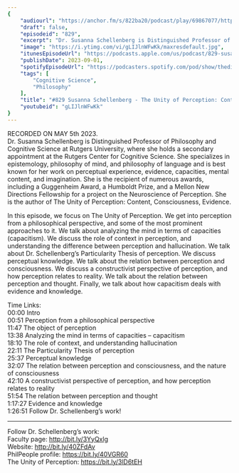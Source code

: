 ```yaml
---
{
	"audiourl": "https://anchor.fm/s/822ba20/podcast/play/69867077/https%3A%2F%2Fd3ctxlq1ktw2nl.cloudfront.net%2Fstaging%2F2023-4-5%2Fcef46b8b-371f-a0a6-1caa-8f02f5118e51.m4a",
	"draft": false,
	"episodeid": "829",
	"excerpt": "Dr. Susanna Schellenberg is Distinguished Professor of Philosophy and Cognitive Science at Rutgers University, where she holds a secondary appointment at the Rutgers Center for Cognitive Science. She specializes in epistemology, philosophy of mind, and philosophy of language and is best known for her work on perceptual experience, evidence, capacities, mental content, and imagination. She is the recipient of numerous awards, including a Guggenheim Award, a Humboldt Prize, and a Mellon New Directions Fellowship for a project on the Neuroscience of Perception. She is the author of The Unity of Perception: Content, Consciousness, Evidence.",
	"image": "https://i.ytimg.com/vi/gLIJlnWFwKk/maxresdefault.jpg",
	"itunesEpisodeUrl": "https://podcasts.apple.com/us/podcast/829-susanna-schellenberg-the-unity-of-perception/id1451347236?i=1000626489325&uo=4",
	"publishDate": 2023-09-01,
	"spotifyEpisodeUrl": "https://podcasters.spotify.com/pod/show/thedissenter/episodes/829-Susanna-Schellenberg---The-Unity-of-Perception-Content--Consciousness--Evidence-e23im45",
	"tags": [
		"Cognitive Science",
		"Philosophy"
	],
	"title": "#829 Susanna Schellenberg - The Unity of Perception: Content, Consciousness, Evidence",
	"youtubeid": "gLIJlnWFwKk"
}
---
```

RECORDED ON MAY 5th 2023.  
Dr. Susanna Schellenberg is Distinguished Professor of Philosophy and Cognitive Science at Rutgers University, where she holds a secondary appointment at the Rutgers Center for Cognitive Science. She specializes in epistemology, philosophy of mind, and philosophy of language and is best known for her work on perceptual experience, evidence, capacities, mental content, and imagination. She is the recipient of numerous awards, including a Guggenheim Award, a Humboldt Prize, and a Mellon New Directions Fellowship for a project on the Neuroscience of Perception. She is the author of The Unity of Perception: Content, Consciousness, Evidence.

In this episode, we focus on The Unity of Perception. We get into perception from a philosophical perspective, and some of the most prominent approaches to it. We talk about analyzing the mind in terms of capacities (capacitism). We discuss the role of context in perception, and understanding the difference between perception and hallucination. We talk about Dr. Schellenberg’s Particularity Thesis of perception. We discuss perceptual knowledge. We talk about the relation between perception and consciousness. We discuss a constructivist perspective of perception, and how perception relates to reality. We talk about the relation between perception and thought. Finally, we talk about how capacitism deals with evidence and knowledge.

Time Links:  
<time>00:00</time> Intro  
<time>00:51</time> Perception from a philosophical perspective  
<time>11:47</time> The object of perception  
<time>13:38</time> Analyzing the mind in terms of capacities – capacitism  
<time>18:10</time> The role of context, and understanding hallucination  
<time>22:11</time> The Particularity Thesis of perception  
<time>25:37</time> Perceptual knowledge  
<time>32:07</time> The relation between perception and consciousness, and the nature of consciousness  
<time>42:10</time> A constructivist perspective of perception, and how perception relates to reality  
<time>51:54</time> The relation between perception and thought  
<time>1:17:27</time> Evidence and knowledge  
<time>1:26:51</time> Follow Dr. Schellenberg’s work!

---

Follow Dr. Schellenberg’s work:  
Faculty page: http://bit.ly/3YyQxlg  
Website: http://bit.ly/40ZFdAv  
PhilPeople profile: https://bit.ly/40VGR60  
The Unity of Perception: https://bit.ly/3lD6tEH
